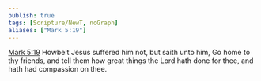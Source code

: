 ```yaml
---
publish: true
tags: [Scripture/NewT, noGraph]
aliases: ["Mark 5:19"]
---
```

[Mark 5:19](https://churchofjesuschrist.org/study/scriptures/nt/mark/5?lang=eng&id=p19#p19) Howbeit Jesus suffered him not, but saith unto him, Go home to thy friends, and tell them how great things the Lord hath done for thee, and hath had compassion on thee.
